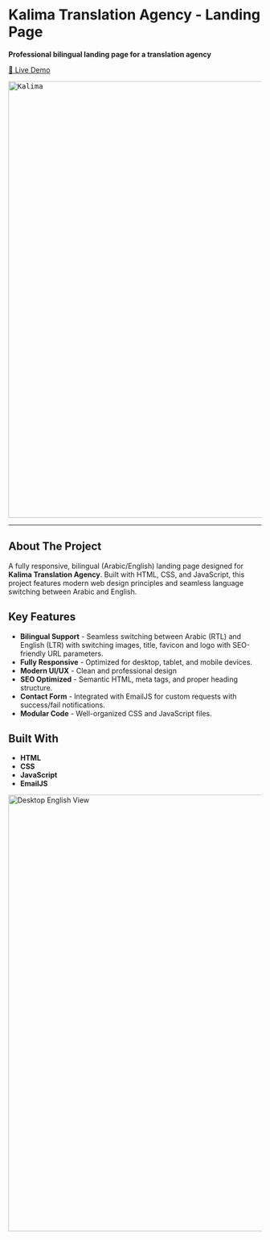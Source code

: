 # Kalima Translation Agency - Landing Page

**Professional bilingual landing page for a translation agency**

[🔗 Live Demo](https://ahmedelmarghany.github.io/kalima-translation-landing-page)

[<kbd><img width="1905" height="867" alt="Kalima" src="https://github.com/user-attachments/assets/68b411d2-d8ab-490a-9493-d5ea1a92aa40" /></kbd>](https://ahmedelmarghany.github.io/kalima-translation-landing-page)

---

## About The Project

A fully responsive, bilingual (Arabic/English) landing page designed for **Kalima Translation Agency**. Built with HTML, CSS, and JavaScript, this project features modern web design principles and seamless language switching between Arabic and English.

## Key Features

-  **Bilingual Support** - Seamless switching between Arabic (RTL) and English (LTR) with switching images, title, favicon and logo with SEO-friendly URL parameters.
-  **Fully Responsive** - Optimized for desktop, tablet, and mobile devices.
-  **Modern UI/UX** - Clean and professional design 
-  **SEO Optimized** - Semantic HTML, meta tags, and proper heading structure.
-  **Contact Form** - Integrated with EmailJS for custom requests with success/fail notifications.
-  **Modular Code** - Well-organized CSS and JavaScript files.

## Built With

-  **HTML**
-  **CSS**
-  **JavaScript**
-  **EmailJS**


<img width="1904" height="867" alt="Desktop English View" src="https://github.com/user-attachments/assets/b4112f5b-7eb8-4206-b182-e51b44169c3e" />
